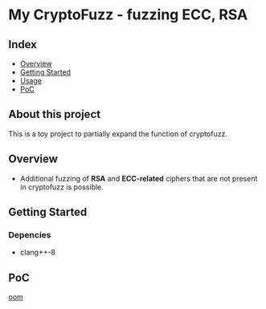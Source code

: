 # My CryptoFuzz - fuzzing ECC, RSA
## Index
  - [Overview](#overview) 
  - [Getting Started](#getting-started)
  - [Usage](#Usage)
  - [PoC](#PoC)
## About this project
This is a toy project to partially expand the function of cryptofuzz.

## Overview
- Additional fuzzing of **RSA** and **ECC-related** ciphers that are not present in cryptofuzz is possible.

## Getting Started
### Depencies
- clang++-8

## PoC

[oom](https://github.com/topcue/my-cryptofuzz/blob/master/ecc/log/oom-09a67d07733134dcc0f62c3048353a477f451580)
